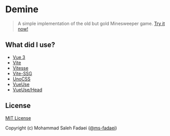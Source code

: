 # Demine
> A simple implementation of the old but gold Minesweeper game. [Try it now!](https://demine.netlify.app)

## What did I use?
- [Vue 3](https://v3.vuejs.org/)
- [Vite](https://vitejs.dev/)
- [Vitesse](https://github.com/antfu/vitesse)
- [Vite-SSG](https://github.com/antfu/vite-ssg)
- [UnoCSS](https://github.com/antfu/unocss)
- [VueUse](https://github.com/antfu/vueuse)
- [VueUse/Head](https://github.com/vueuse/head)

## License

[MIT License](./LICENSE)

Copyright (c) Mohammad Saleh Fadaei ([@ms-fadaei](https://github.com/ms-fadaei))